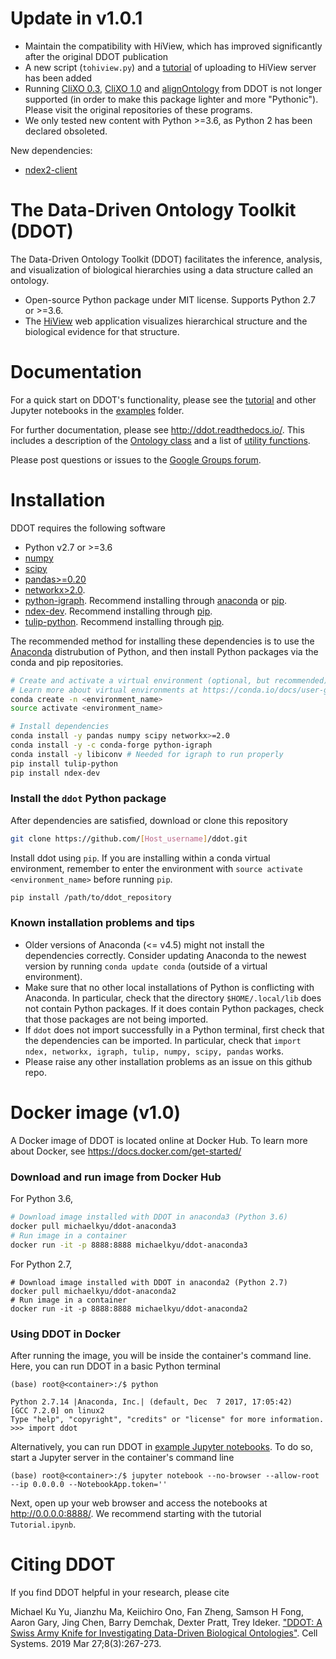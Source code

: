 # Update in v1.0.1

- Maintain the compatibility with HiView, which has improved significantly after the original DDOT publication
- A new script (`tohiview.py`) and a [tutorial](https://github.com/fanzheng10/ddot/blob/master/examples/1.0.1_HiView_tutorial/hiview_tutorial.ipynb) of uploading to HiView server has been added
- Running [CliXO 0.3](https://github.com/mhk7/clixo_0.3), [CliXO 1.0](https://github.com/fanzheng10/CliXO-1.0) and [alignOntology](https://github.com/mhk7/alignOntology) from DDOT is not longer supported (in order to make this package lighter and more "Pythonic"). Please visit the original repositories of these programs.
- We only tested new content with Python >=3.6, as Python 2 has been declared obsoleted.

New dependencies:

- [ndex2-client](https://pypi.org/project/ndex2/)

# The Data-Driven Ontology Toolkit (DDOT)

The Data-Driven Ontology Toolkit (DDOT) facilitates the inference, analysis, and visualization of biological hierarchies using a data structure called an ontology.

- Open-source Python package under MIT license. Supports Python 2.7 or >=3.6.
- The [HiView](http://hiview.ucsd.edu) web application visualizes hierarchical structure and the biological evidence for that structure.

# Documentation

For a quick start on DDOT's functionality, please see the [tutorial](examples/Tutorial.ipynb) and other Jupyter notebooks in the [examples](examples) folder.

For further documentation, please see http://ddot.readthedocs.io/. This includes a description of the [Ontology class](http://ddot.readthedocs.io/en/latest/ontology.html) and a list of [utility functions](http://ddot.readthedocs.io/en/latest/utils.html).

Please post questions or issues to the [Google Groups forum](https://groups.google.com/forum/#!forum/ontology).

# Installation

DDOT requires the following software

- Python v2.7 or >=3.6
- [numpy](https://docs.scipy.org/doc/)
- [scipy](https://docs.scipy.org/doc/)
- [pandas>=0.20](http://pandas.pydata.org/)
- [networkx>2.0](https://networkx.github.io/).
- [python-igraph](http://igraph.org/python/). Recommend installing through [anaconda](https://anaconda.org/conda-forge/python-igraph) or [pip](https://pypi.python.org/pypi/python-igraph/0.7).
- [ndex-dev](https://github.com/ndexbio/ndex-python). Recommend installing through [pip](https://pypi.python.org/pypi/ndex-dev).
- [tulip-python](https://pypi.python.org/pypi/tulip-python). Recommend installing through [pip](https://pypi.python.org/pypi/tulip-python).

The recommended method for installing these dependencies is to use the [Anaconda](https://conda.io/docs/user-guide/install/download.html) distrubution of Python, and then install Python packages via the conda and pip repositories.

```bash
# Create and activate a virtual environment (optional, but recommended).
# Learn more about virtual environments at https://conda.io/docs/user-guide/tasks/manage-environments.html
conda create -n <environment_name>
source activate <environment_name>

# Install dependencies
conda install -y pandas numpy scipy networkx>=2.0
conda install -y -c conda-forge python-igraph
conda install -y libiconv # Needed for igraph to run properly
pip install tulip-python
pip install ndex-dev
```

### Install the `ddot` Python package

After dependencies are satisfied, download or clone this repository

```bash
git clone https://github.com/[Host_username]/ddot.git
```

Install ddot using `pip`. If you are installing within a conda virtual environment, remember to enter the environment with `source activate <environment_name>` before running `pip`.

```bash
pip install /path/to/ddot_repository
```

### Known installation problems and tips

- Older versions of Anaconda (<= v4.5) might not install the dependencies correctly. Consider updating Anaconda to the newest version by running `conda update conda` (outside of a virtual environment).
- Make sure that no other local installations of Python is conflicting with Anaconda. In particular, check that the directory `$HOME/.local/lib` does not contain Python packages. If it does contain Python packages, check that those packages are not being imported.
- If `ddot` does not import successfully in a Python terminal, first check that the dependencies can be imported. In particular, check that `import ndex, networkx, igraph, tulip, numpy, scipy, pandas` works.
- Please raise any other installation problems as an issue on this github repo.

# Docker image (v1.0)

A Docker image of DDOT is located online at Docker Hub. To learn more about Docker, see https://docs.docker.com/get-started/

### Download and run image from Docker Hub

For Python 3.6,

```bash
# Download image installed with DDOT in anaconda3 (Python 3.6)
docker pull michaelkyu/ddot-anaconda3
# Run image in a container
docker run -it -p 8888:8888 michaelkyu/ddot-anaconda3
```

For Python 2.7,

```
# Download image installed with DDOT in anaconda2 (Python 2.7)
docker pull michaelkyu/ddot-anaconda2
# Run image in a container
docker run -it -p 8888:8888 michaelkyu/ddot-anaconda2
```

### Using DDOT in Docker

After running the image, you will be inside the container's command line. Here, you can run DDOT in a basic Python terminal

```
(base) root@<container>:/$ python

Python 2.7.14 |Anaconda, Inc.| (default, Dec  7 2017, 17:05:42)
[GCC 7.2.0] on linux2
Type "help", "copyright", "credits" or "license" for more information.
>>> import ddot
```

Alternatively, you can run DDOT in [example Jupyter notebooks](examples). To do so, start a Jupyter server in the container's command line

```
(base) root@<container>:/$ jupyter notebook --no-browser --allow-root --ip 0.0.0.0 --NotebookApp.token=''
```

Next, open up your web browser and access the notebooks at http://0.0.0.0:8888/. We recommend starting with the tutorial `Tutorial.ipynb`.

# Citing DDOT

If you find DDOT helpful in your research, please cite

Michael Ku Yu, Jianzhu Ma, Keiichiro Ono, Fan Zheng, Samson H Fong, Aaron Gary, Jing Chen, Barry Demchak, Dexter Pratt, Trey Ideker. ["DDOT: A Swiss Army Knife for Investigating Data-Driven Biological Ontologies"](https://doi.org/10.1016/j.cels.2019.02.003). Cell Systems. 2019 Mar 27;8(3):267-273.
